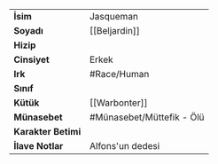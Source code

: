 |  |  |
  |---|---|
  | **İsim** | Jasqueman|
  | **Soyadı** | [[Beljardin]]|
  | **Hizip** | |
  | **Cinsiyet** | Erkek|
  | **Irk** | #Race/Human|
  | **Sınıf** | |
  | **Kütük** | [[Warbonter]]|
  | **Münasebet** | #Münasebet/Müttefik - Ölü|
  | **Karakter Betimi** | |
  | **İlave Notlar** | Alfons'un dedesi|
  